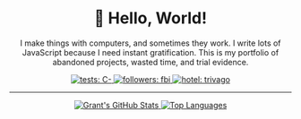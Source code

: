 <h1 align="center">
    👋 Hello, World!
</h1>

<p align="center">
    I make things with computers, and sometimes they work. I write lots of JavaScript because I need instant gratification. This is my portfolio of abandoned projects, wasted time, and trial evidence.
</p>

<a href="https://grantburry.com" target="_blank">
    <p align="center">
        <img src="https://img.shields.io/badge/tests-C---yellow" alt="tests: C-" />
        <img src="https://img.shields.io/badge/followers-fbi-blue" alt="followers: fbi" />
        <img src="https://img.shields.io/badge/hotel-trivago-green" alt="hotel: trivago" />
    </p>
</a>

---

<a href="https://grantburry.com" target="_blank">
    <p align="center">
        <img src="https://github-readme-stats.vercel.app/api?username=Burry&count_private=true&include_all_commits=true&show_icons=true&hide=contribs&hide_rank=true&hide_title=true&hide_border=true&title_color=f00&icon_color=f00&text_color=212529" alt="Grant's GitHub Stats" />
        <img src="https://github-readme-stats.vercel.app/api/top-langs?username=Burry&layout=compact&hide_title=true&hide_border=true&title_color=f00&icon_color=f00&text_color=212529" alt="Top Languages" />
    </p>
</a>
